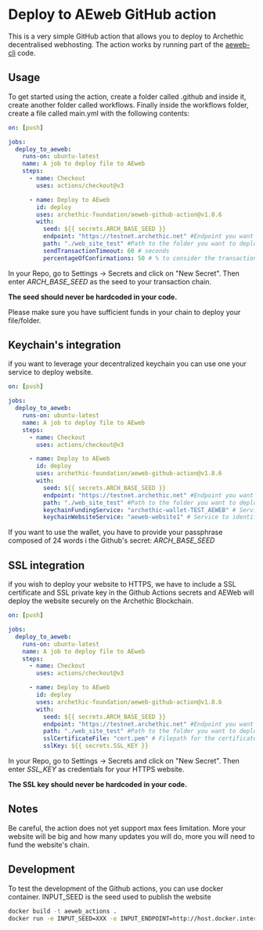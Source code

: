 # Deploy to AEweb GitHub action

This is a very simple GitHub action that allows you to deploy to Archethic decentralised webhosting.
The action works by running part of the [aeweb-cli](https://github.com/archethic-foundation/aeweb-cli) code.

## Usage

To get started using the action, create a folder called .github and inside it, create another folder called workflows.
Finally inside the workflows folder, create a file called main.yml with the following contents:

```yaml
on: [push]

jobs:
  deploy_to_aeweb:
    runs-on: ubuntu-latest
    name: A job to deploy file to AEweb
    steps:
      - name: Checkout
        uses: actions/checkout@v3

      - name: Deploy to AEweb
        id: deploy
        uses: archethic-foundation/aeweb-github-action@v1.8.6
        with:
          seed: ${{ secrets.ARCH_BASE_SEED }}
          endpoint: "https://testnet.archethic.net" #Endpoint you want to deploy to
          path: "./web_site_test" #Path to the folder you want to deploy
          sendTransactionTimeout: 60 # seconds
          percentageOfConfirmations: 50 # % to consider the transaction successful
```

In your Repo, go to Settings -> Secrets and click on "New Secret". Then enter _ARCH_BASE_SEED_ as the seed to your transaction chain.

**The seed should never be hardcoded in your code.**

Please make sure you have sufficient funds in your chain to deploy your file/folder.

## Keychain's integration

if you want to leverage your decentralized keychain you can use one your service to deploy website.

```yaml
on: [push]

jobs:
  deploy_to_aeweb:
    runs-on: ubuntu-latest
    name: A job to deploy file to AEweb
    steps:
      - name: Checkout
        uses: actions/checkout@v3

      - name: Deploy to AEweb
        id: deploy
        uses: archethic-foundation/aeweb-github-action@v1.8.6
        with:
          seed: ${{ secrets.ARCH_BASE_SEED }}
          endpoint: "https://testnet.archethic.net" #Endpoint you want to deploy to
          path: "./web_site_test" #Path to the folder you want to deploy
          keychainFundingService: "archethic-wallet-TEST_AEWEB" # Service to fund the website's chain
          keychainWebsiteService: "aeweb-website1" # Service to identify the website's chain
```

If you want to use the wallet, you have to provide your passphrase composed of 24 words i the Github's secret: _ARCH_BASE_SEED_

## SSL integration

if you wish to deploy your website to HTTPS, we have to include a SSL certificate and SSL private key in the Github Actions secrets and
AEWeb will deploy the website securely on the Archethic Blockchain.

```yaml
on: [push]

jobs:
  deploy_to_aeweb:
    runs-on: ubuntu-latest
    name: A job to deploy file to AEweb
    steps:
      - name: Checkout
        uses: actions/checkout@v3

      - name: Deploy to AEweb
        id: deploy
        uses: archethic-foundation/aeweb-github-action@v1.8.6
        with:
          seed: ${{ secrets.ARCH_BASE_SEED }}
          endpoint: "https://testnet.archethic.net" #Endpoint you want to deploy to
          path: "./web_site_test" #Path to the folder you want to deploy
          sslCertificateFile: "cert.pem" # Filepath for the certificate file
          sslKey: ${{ secrets.SSL_KEY }}
```

In your Repo, go to Settings -> Secrets and click on "New Secret". Then enter _SSL_KEY_ as credentials for your HTTPS website.

**The SSL key should never be hardcoded in your code.**

## Notes

Be careful, the action does not yet support max fees limitation.
More your website will be big and how many updates you will do, more you will need to fund the website's chain.

## Development

To test the development of the Github actions, you can use docker container.
INPUT_SEED is the seed used to publish the website

```sh
docker build -t aeweb_actions .
docker run -e INPUT_SEED=XXX -e INPUT_ENDPOINT=http://host.docker.internal:4000 -e INPUT_PATH=/tmp/mywebsite -v /tmp/mywebsite:/tmp/mywebsite  aeweb_actions
```
